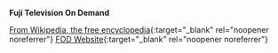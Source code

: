 <!-- markdownlint-disable MD041-->
**Fuji Television On Demand**<br>

[From Wikipedia, the free encyclopedia](https://en.wikipedia.org/wiki/Fuji_Television){:target="\_blank" rel="noopener noreferrer"}
[FOD Website](https://fod-sp.fujitv.co.jp){:target="\_blank" rel="noopener noreferrer"}
<!-- markdownlint-enable MD041-->
